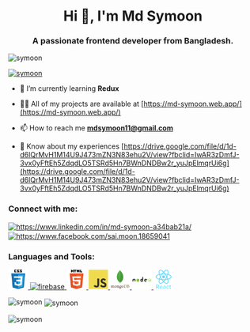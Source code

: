 <h1 align="center">Hi 👋, I'm Md Symoon</h1>
<h3 align="center">A passionate frontend developer from Bangladesh.</h3>

<p align="left"> <img src="https://komarev.com/ghpvc/?username=symoon&label=Profile%20views&color=0e75b6&style=flat" alt="symoon" /> </p>

<p align="left"> <a href="https://github.com/ryo-ma/github-profile-trophy"><img src="https://github-profile-trophy.vercel.app/?symoon" alt="symoon" /></a> </p>

- 🌱 I’m currently learning **Redux**

- 👨‍💻 All of my projects are available at [https://md-symoon.web.app/](https://md-symoon.web.app/)

- 📫 How to reach me **mdsymoon11@gmail.com**

- 📄 Know about my experiences [https://drive.google.com/file/d/1d-d6lQrMvH1M14U9J473mZN3N83ehu2V/view?fbclid=IwAR3zDmfJ-3vx0yFftEh5ZdqdLO5TSRd5Hn7BWnDNDBw2r_yuJpElmqrUi6g](https://drive.google.com/file/d/1d-d6lQrMvH1M14U9J473mZN3N83ehu2V/view?fbclid=IwAR3zDmfJ-3vx0yFftEh5ZdqdLO5TSRd5Hn7BWnDNDBw2r_yuJpElmqrUi6g)

<h3 align="left">Connect with me:</h3>
<p align="left">
<a href="https://linkedin.com/in/https://www.linkedin.com/in/md-symoon-a34bab21a/" target="blank"><img align="center" src="https://raw.githubusercontent.com/rahuldkjain/github-profile-readme-generator/master/src/images/icons/Social/linked-in-alt.svg" alt="https://www.linkedin.com/in/md-symoon-a34bab21a/" height="30" width="40" /></a>
<a href="https://fb.com/https://www.facebook.com/sai.moon.18659041" target="blank"><img align="center" src="https://raw.githubusercontent.com/rahuldkjain/github-profile-readme-generator/master/src/images/icons/Social/facebook.svg" alt="https://www.facebook.com/sai.moon.18659041" height="30" width="40" /></a>
  
</p>

<h3 align="left">Languages and Tools:</h3>
<p align="left"> <a href="https://www.w3schools.com/css/" target="_blank"> <img src="https://raw.githubusercontent.com/devicons/devicon/master/icons/css3/css3-original-wordmark.svg" alt="css3" width="40" height="40"/> </a> <a href="https://firebase.google.com/" target="_blank"> <img src="https://www.vectorlogo.zone/logos/firebase/firebase-icon.svg" alt="firebase" width="40" height="40"/> </a> <a href="https://www.w3.org/html/" target="_blank"> <img src="https://raw.githubusercontent.com/devicons/devicon/master/icons/html5/html5-original-wordmark.svg" alt="html5" width="40" height="40"/> </a> <a href="https://developer.mozilla.org/en-US/docs/Web/JavaScript" target="_blank"> <img src="https://raw.githubusercontent.com/devicons/devicon/master/icons/javascript/javascript-original.svg" alt="javascript" width="40" height="40"/> </a> <a href="https://www.mongodb.com/" target="_blank"> <img src="https://raw.githubusercontent.com/devicons/devicon/master/icons/mongodb/mongodb-original-wordmark.svg" alt="mongodb" width="40" height="40"/> </a> <a href="https://nodejs.org" target="_blank"> <img src="https://raw.githubusercontent.com/devicons/devicon/master/icons/nodejs/nodejs-original-wordmark.svg" alt="nodejs" width="40" height="40"/> </a> <a href="https://reactjs.org/" target="_blank"> <img src="https://raw.githubusercontent.com/devicons/devicon/master/icons/react/react-original-wordmark.svg" alt="react" width="40" height="40"/> </a> </p>

<p><img align="left" src="https://github-readme-stats.vercel.app/api/top-langs?username=symoon&show_icons=true&locale=en&layout=compact" alt="symoon" /></p>

<p>&nbsp;<img align="center" src="https://github-readme-stats.vercel.app/api?username=symoon&show_icons=true&locale=en" alt="symoon" /></p>

<p><img align="center" src="https://github-readme-streak-stats.herokuapp.com/?user=symoon&" alt="symoon" /></p>
